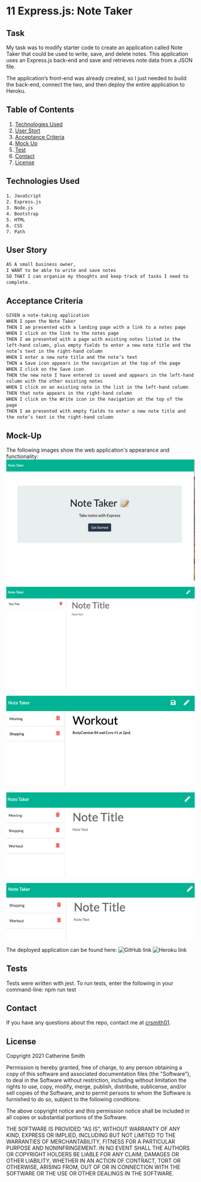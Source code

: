 # 11 Express.js: Note Taker

## Task

My task was to modify starter code to create an application called Note Taker that could be used to write, save, and delete notes. This application uses an Express.js back-end and save and retrieves note data from a JSON file.

The application’s front-end was already created, so I just needed to build the back-end, connect the two, and then deploy the entire application to Heroku.

## Table of Contents
1. [Technologies Used](#Technologies-Used)
2. [User Stort](#User-Story)
3. [Acceptance Criteria](#Acceptance-Criteria)
4. [Mock Up](#Mock-Up)
5. [Test](#Tests)
6. [Contact](#Contact)
7. [License](#License)


## Technologies Used
```
1. JavaScript
2. Express.js
3. Node.js
4. Bootstrap
5. HTML
6. CSS
7. Path
```

## User Story

```
AS A small business owner,
I WANT to be able to write and save notes
SO THAT I can organize my thoughts and keep track of tasks I need to complete.
```


## Acceptance Criteria

```
GIVEN a note-taking application
WHEN I open the Note Taker
THEN I am presented with a landing page with a link to a notes page
WHEN I click on the link to the notes page
THEN I am presented with a page with existing notes listed in the left-hand column, plus empty fields to enter a new note title and the note’s text in the right-hand column
WHEN I enter a new note title and the note’s text
THEN a Save icon appears in the navigation at the top of the page
WHEN I click on the Save icon
THEN the new note I have entered is saved and appears in the left-hand column with the other existing notes
WHEN I click on an existing note in the list in the left-hand column
THEN that note appears in the right-hand column
WHEN I click on the Write icon in the navigation at the top of the page
THEN I am presented with empty fields to enter a new note title and the note’s text in the right-hand column
```


## Mock-Up

The following images show the web application's appearance and functionality: 
![Homepage](./Assets/1-homepage.png)

![Starting blank notes page](./Assets/2-initial-notes.png)

![Note titled “Workout” reads, “BodyCombat 84 and Core 41 at 2pm”, with other notes listed on the left.](./Assets/3-entering-new-seeing-saved.png)

![Existing notes are listed in the left-hand column with empty fields on the right-hand side for the new note’s title and text.](./Assets/4-several-saved.png)

![Remaining notes on the left with first note having been deleted.](./Assets/5-deleted.png)

The deployed application can be found here:
![GitHub link](https://github.com/crsmith01/hw10-note-taker)
![Heroku link](https://arcane-waters-64970.herokuapp.com/)


## Tests
Tests were written with jest. To run tests, enter the following in your command-line: npm run test

## Contact
If you have any questions about the repo, contact me at [crsmith01](https://github.com/crsmith01).


## License
Copyright 2021 Catherine Smith

Permission is hereby granted, free of charge, to any person obtaining a copy of this software and associated documentation files (the "Software"), to deal in the Software without restriction, including without limitation the rights to use, copy, modify, merge, publish, distribute, sublicense, and/or sell copies of the Software, and to permit persons to whom the Software is furnished to do so, subject to the following conditions:

The above copyright notice and this permission notice shall be included in all copies or substantial portions of the Software.

THE SOFTWARE IS PROVIDED "AS IS", WITHOUT WARRANTY OF ANY KIND, EXPRESS OR IMPLIED, INCLUDING BUT NOT LIMITED TO THE WARRANTIES OF MERCHANTABILITY, FITNESS FOR A PARTICULAR PURPOSE AND NONINFRINGEMENT. IN NO EVENT SHALL THE AUTHORS OR COPYRIGHT HOLDERS BE LIABLE FOR ANY CLAIM, DAMAGES OR OTHER LIABILITY, WHETHER IN AN ACTION OF CONTRACT, TORT OR OTHERWISE, ARISING FROM, OUT OF OR IN CONNECTION WITH THE SOFTWARE OR THE USE OR OTHER DEALINGS IN THE SOFTWARE.